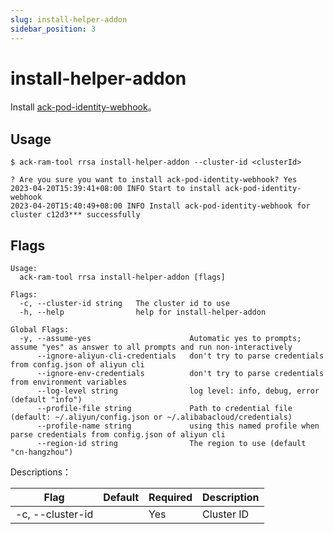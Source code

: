 ```yaml
---
slug: install-helper-addon
sidebar_position: 3
---
```


# install-helper-addon

Install [ack-pod-identity-webhook](https://www.alibabacloud.com/help/doc-detail/600451.html)。

## Usage

```shell
$ ack-ram-tool rrsa install-helper-addon --cluster-id <clusterId>

? Are you sure you want to install ack-pod-identity-webhook? Yes
2023-04-20T15:39:41+08:00 INFO Start to install ack-pod-identity-webhook
2023-04-20T15:40:49+08:00 INFO Install ack-pod-identity-webhook for cluster c12d3*** successfully
```

## Flags

```
Usage:
  ack-ram-tool rrsa install-helper-addon [flags]

Flags:
  -c, --cluster-id string   The cluster id to use
  -h, --help                help for install-helper-addon

Global Flags:
  -y, --assume-yes                      Automatic yes to prompts; assume "yes" as answer to all prompts and run non-interactively
      --ignore-aliyun-cli-credentials   don't try to parse credentials from config.json of aliyun cli
      --ignore-env-credentials          don't try to parse credentials from environment variables
      --log-level string                log level: info, debug, error (default "info")
      --profile-file string             Path to credential file (default: ~/.aliyun/config.json or ~/.alibabacloud/credentials)
      --profile-name string             using this named profile when parse credentials from config.json of aliyun cli
      --region-id string                The region to use (default "cn-hangzhou")
```

Descriptions：

| Flag             | Default | Required | Description |
|------------------|---------|----------|-------------|
| -c, --cluster-id |        | Yes      | Cluster ID  |
